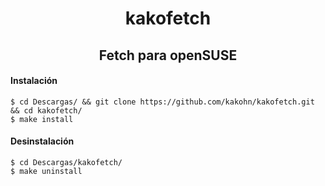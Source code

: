 <h1 align="center"> kakofetch </h1>
<h2 align="center"> Fetch para openSUSE </h1>
<p align="center"><![Captura_21_02_24_17-44](https://user-images.githubusercontent.com/65475712/109081576-2159c480-76c8-11eb-9923-14d7a213a21b.png)></p>

#### Instalación
```
$ cd Descargas/ && git clone https://github.com/kakohn/kakofetch.git && cd kakofetch/
$ make install
```

#### Desinstalación
```
$ cd Descargas/kakofetch/
$ make uninstall
```
